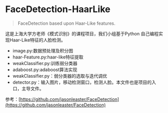 # FaceDetection-HaarLike
> FaceDetection based upon Haar-Like features.

这是上海大学方老师《模式识别》的课程项目，我们小组基于Python 自己编程实现Haar-Like特征的人脸检测。

+ image.py:数据预处理及积分图
+ haar-Feature.py:haar-like特征提取
+ weakClassifier.py:训练弱分类器
+ adaboost.py:adaboost算法实现
+ weakClassifier.py：弱分类器的选取与迭代调优
+ detector.py：输入图片，移动检测窗口，检测人脸。本文件也是项目的入口，主导文件。

参考：[https://github.com/jasonleaster/FaceDetection](https://github.com/jasonleaster/FaceDetection)
